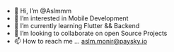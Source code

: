 - 👋 Hi, I’m @Aslmmm
- 👀 I’m interested in Mobile Development
- 🌱 I’m currently learning Flutter && Backend
- 💞️ I’m looking to collaborate on open Source Projects
- 📫 How to reach me ... aslm.monir@paysky.io

<!---
Aslmmm/Aslmmm is a ✨ special ✨ repository because its `README.md` (this file) appears on your GitHub profile.
You can click the Preview link to take a look at your changes.
--->
